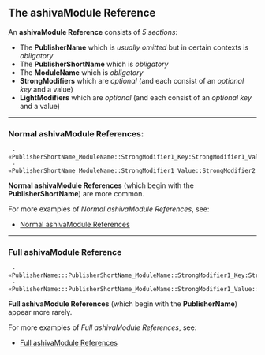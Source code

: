 ## The ashivaModule Reference

An **ashivaModule Reference** consists of *5 sections*:

 - The **PublisherName** which is *usually omitted* but in certain contexts is *obligatory*
 - The **PublisherShortName** which is *obligatory*
 - The **ModuleName** which is *obligatory*
 - **StrongModifiers** which are *optional* (and each consist of an *optional key* and a value)
 - **LightModifiers** which are *optional* (and each consist of an *optional key* and a value)

______

### Normal ashivaModule References:

```
 - «PublisherShortName_ModuleName::StrongModifier1_Key:StrongModifier1_Value::StrongModifier2_Key:StrongModifier2_Value#LightMod1_Key:LightMod1_Value#LightMod2_Key:LightMod2_Value»
 - «PublisherShortName_ModuleName::StrongModifier1_Value::StrongModifier2_Value#LightMod1_Value#LightMod2_Value»

```

**Normal ashivaModule References** (which begin with the **PublisherShortName**) are more common.

For more examples of *Normal ashivaModule References*, see:

 - [Normal ashivaModule References](https://github.com/RouninMedia/ashiva-Namespacing/blob/master/ashiva-module-reference/normal-ashiva-module-references.md)
 
______

### Full ashivaModule Reference

```
 -
«PublisherName:::PublisherShortName_ModuleName::StrongModifier1_Key:StrongModifier1_Value::StrongModifier2_Key:StrongModifier2_Value#LightMod1_Key:LightMod1_Value#LightMod2_Key:LightMod2_Value»
 - «PublisherName:::PublisherShortName_ModuleName::StrongModifier1_Value::StrongModifier2_Value#LightMod1_Value#LightMod2_Value»
```

**Full ashivaModule References** (which begin with the **PublisherName**) appear more rarely.

For more examples of *Full ashivaModule References*, see:

 - [Full ashivaModule References](https://github.com/RouninMedia/ashiva-Namespacing/blob/master/ashiva-module-reference/full-ashiva-module-references.md)
